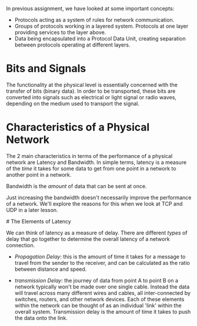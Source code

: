 In previous assignment, we have looked at some important concepts:

- Protocols acting as a system of rules for network communication.
- Groups of protocols working in a layered system. Protocols at one layer
providing services to the layer above.
- Data being encapsulated into a Protocol Data Unit, creating separation between
protocols operating at different layers.

# Bits and Signals

The functionality at the physical level is essentially concerned with the transfer
of bits (binary data). In order to be transported, these bits are converted into signals
such as electrical or light signal or radio waves, depending on the medium used to transport
the signal.

# Characteristics of a Physical Network

The 2 main characteristics in terms of the performance of a physical network are
Latency and Bandwidth. In simple terms, latency is a measure of the _time_ it takes
for some data to get from one point in a network to another point in a network.

Bandwidth is the _amount_ of data that can be sent at once.

Just increasing the bandwidth doesn't necessarily improve the performance of a network.
We'll explore the reasons for this when we look at TCP and UDP in a later lesson.

# The Elements of Latency

We can think of latency as a measure of delay. There are different _types_ of
delay that go together to determine the overall latency of a network connection.

- *Propagation Delay*: this is the amount of time it takes for a message to travel
from the sender to the receiver, and can be calculated as the ratio between distance
and speed.

- *transmission Delay*: the journey of data from point A to point B on a network
typically won't be made over one single cable. Instead the data will travel across
many different wires and cables, all inter-connected by switches, routers, and
other network devices. Each of these elements within the network can be thought of
as an individual 'link' within the overall system. Transmission delay is the amount
of time it takes to push the data onto the link. 
